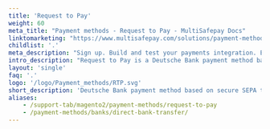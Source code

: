```yaml
---
title: 'Request to Pay'
weight: 60
meta_title: "Payment methods - Request to Pay - MultiSafepay Docs"
linktomarketing: "https://www.multisafepay.com/solutions/payment-methods/request-to-pay"
childlist: '.'
meta_description: "Sign up. Build and test your payments integration. Explore our products and services. Use our API Reference, SDKs, and wrappers. Get support."
intro_description: "Request to Pay is a Deutsche Bank payment method based on the PSD2 Open Banking API. Customers are redirected to Deutsche Bank online banking, authenticate themselves, and authorize a secure SEPA transfer."
layout: 'single'
faq: '.'
logo: '/logo/Payment_methods/RTP.svg'
short_description: 'Deutsche Bank payment method based on secure SEPA transfers.'
aliases:
    - /support-tab/magento2/payment-methods/request-to-pay
    - /payment-methods/banks/direct-bank-transfer/
---
```

